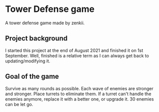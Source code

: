 # Tower Defense game
A tower defense game made by zenkii.

## Project background
I started this project at the end of August 2021 and finished it on 1st September. Well, finished is a relative term as I can always get back to updating/modifying it.

## Goal of the game
Survive as many rounds as possible. Each wave of enemies are stronger and stronger. Place turrets to eliminate them. If a turret can't handle the enemies anymore, replace it with a better one, or upgrade it. 30 enemies can be let go.  




